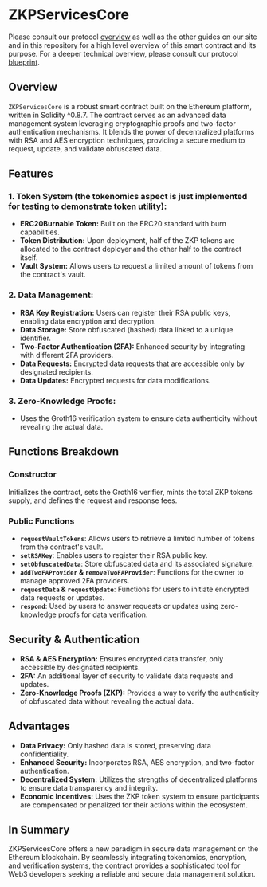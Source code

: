 
# ZKPServicesCore

Please consult our protocol [overview](https://zkp.services/overview) as well as the other guides on our site and in this repository for a high level overview of this smart contract and its purpose. For a deeper technical overview, please consult our protocol [blueprint](https://zkp.services/blueprint).

## Overview
`ZKPServicesCore` is a robust smart contract built on the Ethereum platform, written in Solidity ^0.8.7. The contract serves as an advanced data management system leveraging cryptographic proofs and two-factor authentication mechanisms. It blends the power of decentralized platforms with RSA and AES encryption techniques, providing a secure medium to request, update, and validate obfuscated data.

## Features
### 1. Token System (the tokenomics aspect is just implemented for testing to demonstrate token utility):
- **ERC20Burnable Token:** Built on the ERC20 standard with burn capabilities.
- **Token Distribution:** Upon deployment, half of the ZKP tokens are allocated to the contract deployer and the other half to the contract itself.
- **Vault System:** Allows users to request a limited amount of tokens from the contract's vault.

### 2. Data Management:
- **RSA Key Registration:** Users can register their RSA public keys, enabling data encryption and decryption.
- **Data Storage:** Store obfuscated (hashed) data linked to a unique identifier.
- **Two-Factor Authentication (2FA):** Enhanced security by integrating with different 2FA providers.
- **Data Requests:** Encrypted data requests that are accessible only by designated recipients.
- **Data Updates:** Encrypted requests for data modifications.

### 3. Zero-Knowledge Proofs:
- Uses the Groth16 verification system to ensure data authenticity without revealing the actual data.

## Functions Breakdown

### Constructor
Initializes the contract, sets the Groth16 verifier, mints the total ZKP tokens supply, and defines the request and response fees.

### Public Functions
- **`requestVaultTokens`**: Allows users to retrieve a limited number of tokens from the contract's vault.
- **`setRSAKey`**: Enables users to register their RSA public key.
- **`setObfuscatedData`**: Store obfuscated data and its associated signature.
- **`addTwoFAProvider` & `removeTwoFAProvider`**: Functions for the owner to manage approved 2FA providers.
- **`requestData` & `requestUpdate`**: Functions for users to initiate encrypted data requests or updates.
- **`respond`**: Used by users to answer requests or updates using zero-knowledge proofs for data verification.

## Security & Authentication
- **RSA & AES Encryption:** Ensures encrypted data transfer, only accessible by designated recipients.
- **2FA:** An additional layer of security to validate data requests and updates.
- **Zero-Knowledge Proofs (ZKP):** Provides a way to verify the authenticity of obfuscated data without revealing the actual data.

## Advantages
- **Data Privacy:** Only hashed data is stored, preserving data confidentiality.
- **Enhanced Security:** Incorporates RSA, AES encryption, and two-factor authentication.
- **Decentralized System:** Utilizes the strengths of decentralized platforms to ensure data transparency and integrity.
- **Economic Incentives:** Uses the ZKP token system to ensure participants are compensated or penalized for their actions within the ecosystem.

## In Summary
ZKPServicesCore offers a new paradigm in secure data management on the Ethereum blockchain. By seamlessly integrating tokenomics, encryption, and verification systems, the contract provides a sophisticated tool for Web3 developers seeking a reliable and secure data management solution.
